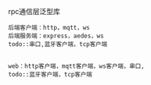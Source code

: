 rpc通信层泛型库
```
后端客户端：http，mqtt，ws
后端服务端：express，aedes，ws
todo::串口,蓝牙客户端，tcp客户端

```
```

web：http客户端，mqtt客户端，ws客户端，串口,
todo::蓝牙客户端，tcp客户端

```